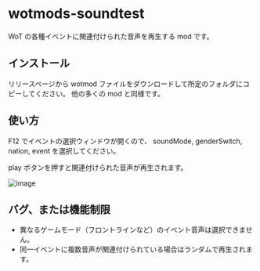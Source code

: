 # wotmods-soundtest

WoT の各種イベントに関連付けられた音声を再生する mod です。


## インストール

リリースページから wotmod ファイルをダウンロードして所定のフォルダにコピーしてください。
他の多くの mod と同様です。


## 使い方

F12 でイベントの選択ウィンドウが開くので、
soundMode, genderSwitch, nation, event
を選択してください。

play ボタンを押すと関連付けられた音声が再生されます。

![image](https://user-images.githubusercontent.com/11075065/114256688-0e8c1c80-99f6-11eb-98bd-e4b1a51ea68c.png)

## バグ、または機能制限

+ 異なるゲームモード（フロントラインなど）のイベント音声は選択できません。
+ 同一イベントに複数音声が関連付けられている場合はランダムで再生されます。
